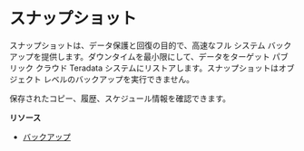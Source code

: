 スナップショット
================

スナップショットは、データ保護と回復の目的で、高速なフル システム バックアップを提供します。ダウンタイムを最小限にして、データをターゲット パブリック クラウド Teradata システムにリストアします。スナップショットはオブジェクト レベルのバックアップを実行できません。

保存されたコピー、履歴、スケジュール情報を確認できます。

**リソース**

-   [バックアップ](https://docs.teradata.com/r/yvHydfa0yCRWG8y0pk4dIQ/6iUMkdwVlxZh6_lUW9ixOg)
